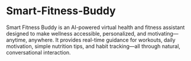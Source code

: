 # Smart-Fitness-Buddy
Smart Fitness Buddy is an AI-powered virtual health and fitness assistant designed to make wellness accessible, personalized, and motivating—anytime, anywhere. It provides real-time guidance for workouts, daily motivation, simple nutrition tips, and habit tracking—all through natural, conversational interaction.
